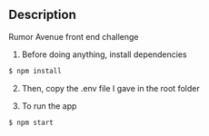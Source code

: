 ## Description

Rumor Avenue front end challenge

1. Before doing anything, install dependencies

```bash
$ npm install
```

2. Then, copy the .env file I gave in the root folder

3. To run the app

```bash
$ npm start

```

